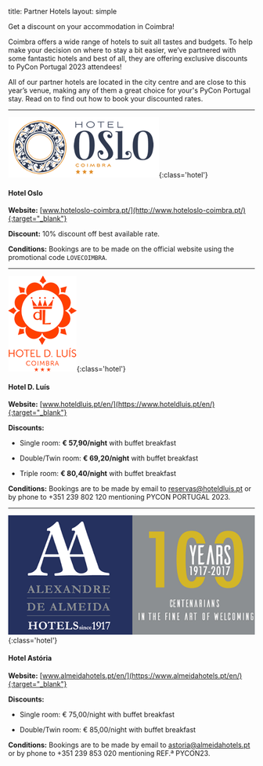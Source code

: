 title: Partner Hotels
layout: simple

Get a discount on your accommodation in Coimbra!

Coimbra offers a wide range of hotels to suit all tastes and budgets. To help make your decision on where to stay a bit easier, we’ve partnered with some fantastic hotels and best of all, they are offering exclusive discounts to PyCon Portugal 2023 attendees!

All of our partner hotels are located in the city centre and are close to this year’s venue, making any of them a great choice for your's PyCon Portugal stay. Read on to find out how to book your discounted rates.

<hr/>

![Hotel Oslo](/static/images/hotels/ho.png){:class='hotel'}


#### Hotel Oslo


**Website:** [www.hoteloslo-coimbra.pt/](http://www.hoteloslo-coimbra.pt/){:target="_blank"}


**Discount:** 10% discount off best available rate.


**Conditions:** Bookings  are to be made on the official website using the promotional code ```LOVECOIMBRA```. 

<hr/>


![Hotel D. Luís](/static/images/hotels/hdl.png){:class='hotel'}


#### Hotel D. Luís


**Website:** [www.hoteldluis.pt/en/](https://www.hoteldluis.pt/en/){:target="_blank"}


**Discounts:**

- Single room: **€ 57,90/night** with buffet breakfast

- Double/Twin room: **€ 69,20/night** with buffet breakfast

- Triple room: **€ 80,40/night** with buffet breakfast 

**Conditions:** Bookings are to be made by email to [reservas@hoteldluis.pt](mailto:reservas@hoteldluis.pt) or by phone to +351 239 802 120 mentioning PYCON PORTUGAL 2023.

<hr/>


![Hotel Astória](/static/images/hotels/astoria.png){:class='hotel'}


#### Hotel Astória

**Website:** [www.almeidahotels.pt/en/](https://www.almeidahotels.pt/en/){:target="_blank"}

**Discounts:**

- Single room: € 75,00/night with buffet breakfast

- Double/Twin room: € 85,00/night with buffet breakfast


**Conditions:** Bookings are to be made by email to [astoria@almeidahotels.pt](mailto:astoria@almeidahotels.pt) or by phone to +351 239 853 020 mentioning REF.ª PYCON23.
